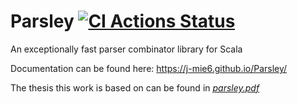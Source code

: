 # Parsley [![CI Actions Status](https://github.com/j-mie6/parsley/workflows/CI/badge.svg)](https://github.com/j-mie6/parsley/workflows/actions)
An exceptionally fast parser combinator library for Scala

Documentation can be found here: https://j-mie6.github.io/Parsley/

The thesis this work is based on can be found in [*parsley.pdf*](https://github.com/J-mie6/Parsley/blob/master/parsley.pdf)
